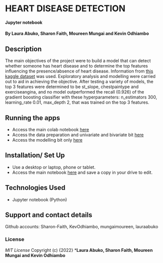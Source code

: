 # HEART DISEASE DETECTION
#### Jupyter notebook
#### By **Laura Abuko, Sharon Faith, Moureen Mungai and Kevin Odhiambo**
## Description
The main objectives of the project were to build a model that can detect whether someone has heart disease and to determine the top features influencing the presence/absence of heart disease. Information from [this kaggle dataset](https://www.kaggle.com/datasets/fedesoriano/heart-failure-prediction) was used. Exploratory analysis and modelling were carried out to aid in achieving the objective. After testing a variety of models, the top 3 features were determined to be st_slope, chestpaintype and exerciseangina, and no model outperformed the recall (0.926) of the gradient boosting classifier with these hyperparameters: n_estimators 300, learning_rate 0.01, max_depth 2, that was trained on the top 3 features.


## Running the apps
*  Access the main colab notebook [here](https://colab.research.google.com/drive/1kvqOvccsTv6--I3og2mNTI4AiTUOWdxN?usp=sharing)
*  Access the data preparation and univariate and bivariate bit [here](https://colab.research.google.com/drive/1tX5w8s_GdUSI6HbN2Mcbpwiu0tWcLF8Q?usp=sharing)
*  Access the modelling bit only [here](https://colab.research.google.com/drive/1Vj8a2YIPt-aSU9VUjVSwsnR7ZsBHcApY?usp=sharing)


## Installation/ Set Up
* Use a desktop or laptop, phone or tablet.
* Access the main notebook [here](https://colab.research.google.com/drive/1kvqOvccsTv6--I3og2mNTI4AiTUOWdxN?usp=sharing) and save a copy in your drive to edit.


## Technologies Used
* Jupyter notebook (Python)


## Support and contact details
Github accounts: Sharon-Faith, KevOdhiambo, mungaimoureen, lauraabuko

### License
*MIT License*
Copyright (c) {2022} ***Laura Abuko, Sharon Faith, Moureen Mungai and Kevin Odhiambo**

